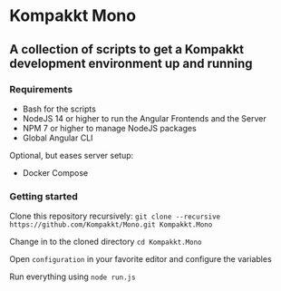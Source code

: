 # Kompakkt Mono

## A collection of scripts to get a Kompakkt development environment up and running

### Requirements

- Bash for the scripts
- NodeJS 14 or higher to run the Angular Frontends and the Server
- NPM 7 or higher to manage NodeJS packages
- Global Angular CLI

Optional, but eases server setup:
- Docker Compose

### Getting started

Clone this repository recursively:
```git clone --recursive https://github.com/Kompakkt/Mono.git Kompakkt.Mono```

Change in to the cloned directory
```cd Kompakkt.Mono```

Open ```configuration``` in your favorite editor and configure the variables

Run everything using
```node run.js```

